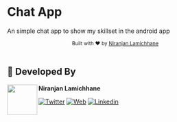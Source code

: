 # Chat App
An simple chat app to show my skillset in the android app
</br>
<div align="center">
  <sub>Built with ❤︎ by
  <a href="https://twitter.com/niranjannlc">Niranjan Lamichhane</a>  </sub>
</div>
<br/> 

## 👨 Developed By

<a href="https://twitter.com/niranjannlc" target="_blank">
  <img src="https://avatars.githubusercontent.com/u/25600880?s=460&v=4" width="70" align="left">
</a>

**Niranjan Lamichhane**

[![Twitter](https://img.shields.io/badge/-twitter-grey?logo=twitter)](https://twitter.com/niranjannlc)
[![Web](https://img.shields.io/badge/-web-grey?logo=appveyor)](https://niranjannlc.blogspot.com/) 
[![Linkedin](https://img.shields.io/badge/-linkedin-grey?logo=linkedin)](https://www.linkedin.com/in/Niranjannlc)

